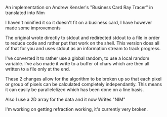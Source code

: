 An implementation on Andrew Kensler's "Business Card Ray Tracer" in translated into Nim

I haven't minified it so it doesn't fit on a business card, I have however made some improvements

The original wrote directly to stdout and redirected stdout to a file in order to reduce code
and rather put that work on the shell. This version does all of that for you and uses stdout
as an information stream to track progress.

I've converted it to rather use a global random, to use a local random variable. I've also
made it write to a buffer of chars which are then all written to a file only at the end.

These 2 changes allow for the algorithm to be broken up so that each pixel or group of pixels
can be calculated completely independantly. This means it can easily be parallelelized which
has been done on a line basis.

Also I use a 2D array for the data and it now Writes "NIM"

I'm working on getting refraction working, it's currently very broken.
